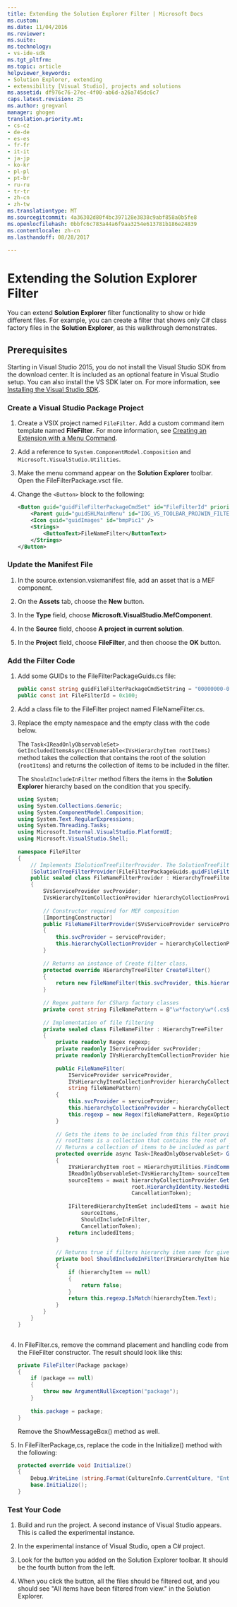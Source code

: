 ```yaml
---
title: Extending the Solution Explorer Filter | Microsoft Docs
ms.custom: 
ms.date: 11/04/2016
ms.reviewer: 
ms.suite: 
ms.technology:
- vs-ide-sdk
ms.tgt_pltfrm: 
ms.topic: article
helpviewer_keywords:
- Solution Explorer, extending
- extensibility [Visual Studio], projects and solutions
ms.assetid: df976c76-27ec-4f00-ab6d-a26a745dc6c7
caps.latest.revision: 25
ms.author: gregvanl
manager: ghogen
translation.priority.mt:
- cs-cz
- de-de
- es-es
- fr-fr
- it-it
- ja-jp
- ko-kr
- pl-pl
- pt-br
- ru-ru
- tr-tr
- zh-cn
- zh-tw
ms.translationtype: MT
ms.sourcegitcommit: 4a36302d80f4bc397128e3838c9abf858a0b5fe8
ms.openlocfilehash: 0bbfc6c783a44a6f9aa3254e613781b186e24839
ms.contentlocale: zh-cn
ms.lasthandoff: 08/28/2017

---
```

# <a name="extending-the-solution-explorer-filter"></a>Extending the Solution Explorer Filter
You can extend **Solution Explorer** filter functionality to show or hide different files. For example, you can create a filter that shows only C# class factory files in the **Solution Explorer**, as this walkthrough demonstrates.  
  
## <a name="prerequisites"></a>Prerequisites  
 Starting in Visual Studio 2015, you do not install the Visual Studio SDK from the download center. It is included as an optional feature in Visual Studio setup. You can also install the VS SDK later on. For more information, see [Installing the Visual Studio SDK](../extensibility/installing-the-visual-studio-sdk.md).  
  
### <a name="create-a-visual-studio-package-project"></a>Create a Visual Studio Package Project  
  
1.  Create a VSIX project named `FileFilter`. Add a custom command item template named **FileFilter**. For more information, see [Creating an Extension with a Menu Command](../extensibility/creating-an-extension-with-a-menu-command.md).  
  
2.  Add a reference to `System.ComponentModel.Composition` and `Microsoft.VisualStudio.Utilities`.  
  
3.  Make the menu command appear on the **Solution Explorer** toolbar. Open the FileFilterPackage.vsct file.  
  
4.  Change the `<Button>` block to the following:  
  
    ```xml  
    <Button guid="guidFileFilterPackageCmdSet" id="FileFilterId" priority="0x0400" type="Button">  
        <Parent guid="guidSHLMainMenu" id="IDG_VS_TOOLBAR_PROJWIN_FILTERS" />  
        <Icon guid="guidImages" id="bmpPic1" />  
        <Strings>  
            <ButtonText>FileNameFilter</ButtonText>  
        </Strings>  
    </Button>  
    ```  
  
### <a name="update-the-manifest-file"></a>Update the Manifest File  
  
1.  In the source.extension.vsixmanifest file, add an asset that is a MEF component.  
  
2.  On the **Assets** tab, choose the **New** button.  
  
3.  In the **Type** field, choose **Microsoft.VisualStudio.MefComponent**.  
  
4.  In the **Source** field, choose **A project in current solution**.  
  
5.  In the **Project** field, choose **FileFilter**, and then choose the **OK** button.  
  
### <a name="add-the-filter-code"></a>Add the Filter Code  
  
1.  Add some GUIDs to the FileFilterPackageGuids.cs file:  
  
    ```csharp  
    public const string guidFileFilterPackageCmdSetString = "00000000-0000-0000-0000-00000000"; // get your GUID from the .vsct file  
    public const int FileFilterId = 0x100;  
    ```  
  
2.  Add a class file to the FileFilter project named FileNameFilter.cs.  
  
3.  Replace the empty namespace and the empty class with the code below.  
  
     The `Task<IReadOnlyObservableSet> GetIncludedItemsAsync(IEnumerable<IVsHierarchyItem rootItems)` method takes the collection that contains the root of the solution (`rootItems`) and returns the collection of items to be included in the filter.  
  
     The `ShouldIncludeInFilter` method filters the items in the **Solution Explorer** hierarchy based on the condition that you specify.  
  
    ```csharp  
    using System;  
    using System.Collections.Generic;  
    using System.ComponentModel.Composition;  
    using System.Text.RegularExpressions;  
    using System.Threading.Tasks;  
    using Microsoft.Internal.VisualStudio.PlatformUI;  
    using Microsoft.VisualStudio.Shell;  
  
    namespace FileFilter  
    {  
        // Implements ISolutionTreeFilterProvider. The SolutionTreeFilterProvider attribute declares it as a MEF component  
        [SolutionTreeFilterProvider(FileFilterPackageGuids.guidFileFilterPackageCmdSetString, (uint)(FileFilterPackageGuids.FileFilterId))]  
        public sealed class FileNameFilterProvider : HierarchyTreeFilterProvider  
        {  
            SVsServiceProvider svcProvider;  
            IVsHierarchyItemCollectionProvider hierarchyCollectionProvider;  
  
            // Constructor required for MEF composition  
            [ImportingConstructor]  
            public FileNameFilterProvider(SVsServiceProvider serviceProvider, IVsHierarchyItemCollectionProvider hierarchyCollectionProvider)  
            {  
                this.svcProvider = serviceProvider;  
                this.hierarchyCollectionProvider = hierarchyCollectionProvider;  
            }  
  
            // Returns an instance of Create filter class.  
            protected override HierarchyTreeFilter CreateFilter()  
            {  
                return new FileNameFilter(this.svcProvider, this.hierarchyCollectionProvider, FileNamePattern);  
            }  
  
            // Regex pattern for CSharp factory classes  
            private const string FileNamePattern = @"\w*factory\w*(.cs$)";  
  
            // Implementation of file filtering  
            private sealed class FileNameFilter : HierarchyTreeFilter  
            {  
                private readonly Regex regexp;  
                private readonly IServiceProvider svcProvider;  
                private readonly IVsHierarchyItemCollectionProvider hierarchyCollectionProvider;  
  
                public FileNameFilter(  
                    IServiceProvider serviceProvider,  
                    IVsHierarchyItemCollectionProvider hierarchyCollectionProvider,  
                    string fileNamePattern)  
                {  
                    this.svcProvider = serviceProvider;  
                    this.hierarchyCollectionProvider = hierarchyCollectionProvider;  
                    this.regexp = new Regex(fileNamePattern, RegexOptions.IgnoreCase);  
                }  
  
                // Gets the items to be included from this filter provider.   
                // rootItems is a collection that contains the root of your solution  
                // Returns a collection of items to be included as part of the filter  
                protected override async Task<IReadOnlyObservableSet> GetIncludedItemsAsync(IEnumerable<IVsHierarchyItem> rootItems)  
                {  
                    IVsHierarchyItem root = HierarchyUtilities.FindCommonAncestor(rootItems);  
                    IReadOnlyObservableSet<IVsHierarchyItem> sourceItems;  
                    sourceItems = await hierarchyCollectionProvider.GetDescendantsAsync(  
                                        root.HierarchyIdentity.NestedHierarchy,  
                                        CancellationToken);  
  
                    IFilteredHierarchyItemSet includedItems = await hierarchyCollectionProvider.GetFilteredHierarchyItemsAsync(  
                        sourceItems,  
                        ShouldIncludeInFilter,  
                        CancellationToken);  
                    return includedItems;  
                }  
  
                // Returns true if filters hierarchy item name for given filter; otherwise, false</returns>  
                private bool ShouldIncludeInFilter(IVsHierarchyItem hierarchyItem)  
                {  
                    if (hierarchyItem == null)  
                    {  
                        return false;  
                    }  
                    return this.regexp.IsMatch(hierarchyItem.Text);  
                }  
            }  
        }  
    }  
  
    ```  
  
4.  In FileFilter.cs, remove the command placement and handling code from the FileFilter constructor. The result should look like this:  
  
    ```csharp  
    private FileFilter(Package package)  
    {  
        if (package == null)  
        {  
            throw new ArgumentNullException("package");  
        }  
  
        this.package = package;  
    }  
    ```  
  
     Remove the ShowMessageBox() method as well.  
  
5.  In FileFilterPackage,cs, replace the code in the Initialize() method with the following:  
  
    ```csharp  
    protected override void Initialize()  
    {  
        Debug.WriteLine (string.Format(CultureInfo.CurrentCulture, "Entering Initialize() of: {0}", this.ToString()));  
        base.Initialize();  
    }  
    ```  
  
### <a name="test-your-code"></a>Test Your Code  
  
1.  Build and run the project. A second instance of Visual Studio appears. This is called the experimental instance.  
  
2.  In the experimental instance of Visual Studio, open a C# project.  
  
3.  Look for the button you added on the Solution Explorer toolbar. It should be the fourth button from the left.  
  
4.  When you click the button, all the files should be filtered out, and you should see "All items have been filtered from view." in the Solution Explorer.
